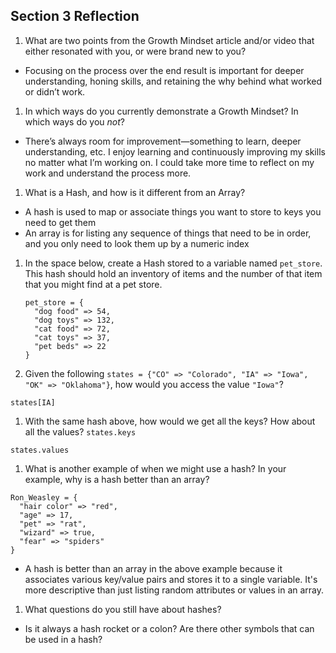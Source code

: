 ## Section 3 Reflection

1. What are two points from the Growth Mindset article and/or video that either resonated with you, or were brand new to you?

  * Focusing on the process over the end result is important for deeper understanding, honing skills, and retaining the why behind what worked or didn’t work.

1. In which ways do you currently demonstrate a Growth Mindset? In which ways do you _not_?

  * There’s always room for improvement—something to learn, deeper understanding, etc. I enjoy learning and continuously improving my skills no matter what I’m working on. I could take more time to reflect on my work and understand the process more.

1. What is a Hash, and how is it different from an Array?
  * A hash is used to map or associate things you want to store to keys you need to get them
  * An array is for listing any sequence of things that need to be in order, and you only need to look them up by a numeric index

1. In the space below, create a Hash stored to a variable named `pet_store`.  This hash should hold an inventory of items and the number of that item that you might find at a pet store.

    ```
    pet_store = {
      "dog food" => 54,
      "dog toys" => 132,
      "cat food" => 72,
      "cat toys" => 37,
      "pet beds" => 22
    }
    ```

1. Given the following `states = {"CO" => "Colorado", "IA" => "Iowa", "OK" => "Oklahoma"}`, how would you access the value `"Iowa"`?

  `states[IA]`

1. With the same hash above, how would we get all the keys?  How about all the values?
  `states.keys`

  `states.values`

1. What is another example of when we might use a hash?  In your example, why is a hash better than an array?
```
Ron_Weasley = {
  "hair color" => "red",
  "age" => 17,
  "pet" => "rat",
  "wizard" => true,
  "fear" => "spiders"
}
```

  * A hash is better than an array in the above example because it associates
  various key/value pairs and stores it to a single variable. It's more descriptive
  than just listing random attributes or values in an array.

1. What questions do you still have about hashes?
  * Is it always a hash rocket or a colon? Are there other symbols that can be used
  in a hash?
